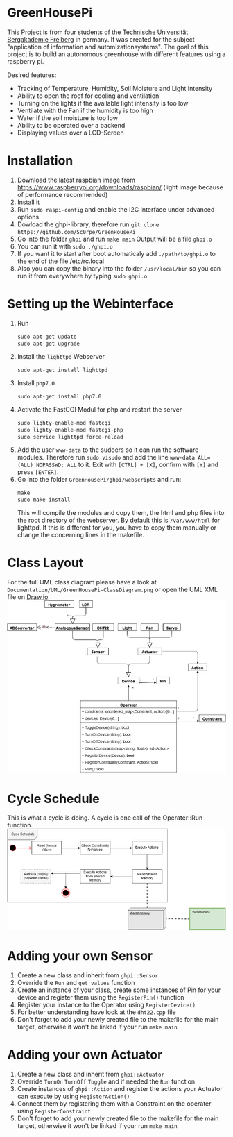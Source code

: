 # GreenHousePi
This Project is from four students of the [Technische Universität Bergakademie Freiberg](https://tu-freiberg.de) in germany.
It was created for the subject "application of information and automizationsystems".
The goal of this project is to build an autonomous greenhouse with different features using a raspberry pi.

Desired features:
* Tracking of Temperature, Humidity, Soil Moisture and Light Intensity
* Ability to open the roof for cooling and ventilation
* Turning on the lights if the available light intensity is too low
* Ventilate with the Fan if the humidity is too high
* Water if the soil moisture is too low
* Ability to be operated over a backend
* Displaying values over a LCD-Screen

# Installation
1. Download the latest raspbian image from https://www.raspberrypi.org/downloads/raspbian/
    (light image because of performance recommended)
2. Install it
3. Run
	`sudo raspi-config` 
    and enable the I2C Interface under advanced options
5. Dowload the ghpi-library, therefore run 
    `git clone https://github.com/Sc0rpe/GreenHousePi`
6. Go into the folder `ghpi` and run
    `make main`
    Output will be a file `ghpi.o`
7. You can run it with
    `sudo ./ghpi.o`
8. If you want it to start after boot automaticaly add
    `./path/to/ghpi.o`
    to the end of the file /etc/rc.local
9. Also you can copy the binary into the folder `/usr/local/bin` so you can run it from everywhere by typing `sudo ghpi.o`

# Setting up the Webinterface
1. Run 
    ```
    sudo apt-get update
    sudo apt-get upgrade
    ```
2. Install the `lighttpd` Webserver
    ```
    sudo apt-get install lighttpd
    ```
3. Install `php7.0`
    ```
    sudo apt-get install php7.0
    ```
4. Activate the FastCGI Modul for php and restart the server
    ```
    sudo lighty-enable-mod fastcgi
    sudo lighty-enable-mod fastcgi-php
    sudo service lighttpd force-reload
    ```
5. Add the user `www-data` to the sudoers so it can run the software modules.
    Therefore run `sudo visudo` and add the line `www-data ALL=(ALL) NOPASSWD: ALL` to it.
    Exit with `[CTRL] + [X]`, confirm with `[Y]` and press `[ENTER]`.
6. Go into the folder `GreenHousePi/ghpi/webscripts` and run:
    ```
    make
    sudo make install
    ```
    This will compile the modules and copy them, the html and php files into the root directory of the webserver. By default this is `/var/www/html` for lighttpd. If this is different for you, you have to copy them manually or change the concerning lines in the makefile.

# Class Layout
For the full UML class diagram please have a look at `Documentation/UML/GreenHousePi-ClassDiagram.png` or open the UML XML file on [Draw.io](https://draw.io)
![UML Class Diagram](Documentation/UML/GreenHousePi-smallClassDiagram.png)

# Cycle Schedule
This is what a cycle is doing. A cycle is one call of the Operater::Run function.
![Cycle schedule](Documentation/UML/GreenHousePi-CycleSchedule.png)

    
# Adding your own Sensor
1. Create a new class and inherit from `ghpi::Sensor`
2. Override the `Run` and `get_values` function
4. Create an instance of your class, create some instances of Pin for your device and register them using the `RegisterPin()` function
5. Register your instance to the Operator using `RegisterDevice()`
6. For better understanding have look at the `dht22.cpp` file
7. Don't forget to add your newly created file to the makefile for the main target, otherwise it won't be linked if your run `make main`

# Adding your own Actuator
1. Create a new class and inherit from `ghpi::Actuator`
2. Override `TurnOn` `TurnOff` `Toggle` and if needed the `Run` function 
3. Create instances of `ghpi::Action` and register the actions your Actuator can execute by using `RegisterAction()`
4. Connect them by registering them with a Constraint on the operater using `RegisterConstraint`
5. Don't forget to add your newly created file to the makefile for the main target, otherwise it won't be linked if your run `make main`

